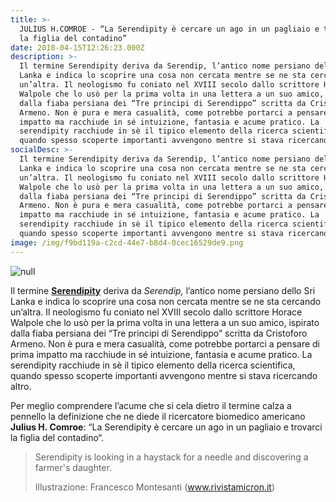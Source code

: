 ```yaml
---
title: >-
  JULIUS H.COMROE - “La Serendipity è cercare un ago in un pagliaio e trovarci
  la figlia del contadino”
date: 2018-04-15T12:26:23.000Z
description: >-
  Il termine Serendipity deriva da Serendip, l’antico nome persiano dello Sri
  Lanka e indica lo scoprire una cosa non cercata mentre se ne sta cercando
  un’altra. Il neologismo fu coniato nel XVIII secolo dallo scrittore Horace
  Walpole che lo usò per la prima volta in una lettera a un suo amico, ispirato
  dalla fiaba persiana dei “Tre principi di Serendippo” scritta da Cristoforo
  Armeno. Non è pura e mera casualità, come potrebbe portarci a pensare di prima
  impatto ma racchiude in sé intuizione, fantasia e acume pratico. La
  serendipity racchiude in sè il tipico elemento della ricerca scientifica,
  quando spesso scoperte importanti avvengono mentre si stava ricercando altro. 
socialDesc: >-
  Il termine Serendipity deriva da Serendip, l’antico nome persiano dello Sri
  Lanka e indica lo scoprire una cosa non cercata mentre se ne sta cercando
  un’altra. Il neologismo fu coniato nel XVIII secolo dallo scrittore Horace
  Walpole che lo usò per la prima volta in una lettera a un suo amico, ispirato
  dalla fiaba persiana dei “Tre principi di Serendippo” scritta da Cristoforo
  Armeno. Non è pura e mera casualità, come potrebbe portarci a pensare di prima
  impatto ma racchiude in sé intuizione, fantasia e acume pratico. La
  serendipity racchiude in sè il tipico elemento della ricerca scientifica,
  quando spesso scoperte importanti avvengono mentre si stava ricercando altro. 
image: /img/f9bd119a-c2cd-44e7-b8d4-0cec16529de9.png
---
```

![null](/img/f9bd119a-c2cd-44e7-b8d4-0cec16529de9.png)

Il termine [**Serendipity**](https://www.farmaceuticayounger.science/blog/2017/03/serendipity/) deriva da _Serendip,_ l’antico nome persiano dello Sri Lanka e indica lo scoprire una cosa non cercata mentre se ne sta cercando un’altra. Il neologismo fu coniato nel XVIII secolo dallo scrittore Horace Walpole che lo usò per la prima volta in una lettera a un suo amico, ispirato dalla fiaba persiana dei “Tre principi di Serendippo” scritta da Cristoforo Armeno. Non è pura e mera casualità, come potrebbe portarci a pensare di prima impatto ma racchiude in sé intuizione, fantasia e acume pratico. La serendipity racchiude in sè il tipico elemento della ricerca scientifica, quando spesso scoperte importanti avvengono mentre si stava ricercando altro. 

Per meglio comprendere l’acume che si cela dietro il termine calza a pennello la definizione che ne diede il ricercatore biomedico americano **Julius H. Comroe**: “La Serendipity è cercare un ago in un pagliaio e trovarci la figlia del contadino“. 

> Serendipity is looking in a haystack for a needle and discovering a farmer's daughter.
>
> Illustrazione: Francesco Montesanti (www.rivistamicron.it)
>
>
